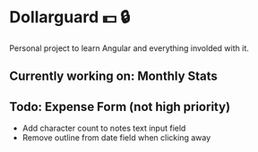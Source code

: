 # Dollarguard :dollar: :lock: 

Personal project to learn Angular and everything involded with it.

## Currently working on: Monthly Stats


## Todo: Expense Form (not high priority)
- Add character count to notes text input field
- Remove outline from date field when clicking away